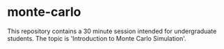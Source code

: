 # monte-carlo
This repository contains a 30 minute session intended for undergraduate students. The topic is 'Introduction to Monte Carlo Simulation'.
